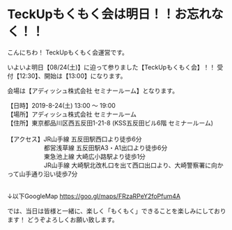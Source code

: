 # TeckUpもくもく会は明日！！お忘れなく！！

こんにちわ！ TeckUpもくもく会運営です。

いよいよ明日【08/24(土)】に迫って参りました【TeckUpもくもく会】！！
受付【12:30】、開始は【13:00】になります。

会場は【アディッシュ株式会社 セミナールーム】となります。

【日時】2019-8-24(土) 13:00 ～ 19:00 </br>
【場所】アディッシュ株式会社 セミナールーム</br>
【住所】東京都品川区西五反田1-21-8 (KSS五反田ビル6階 セミナールーム)</br>
</br>
【アクセス】JR山手線 五反田駅西口より徒歩6分 </br>
　　　　　　都営浅草線 五反田駅A3・A1出口より徒歩6分 </br>
　　　　　　東急池上線 大崎広小路駅より徒歩1分 </br>
　　　　　　JR山手線 大崎駅北改札口を出て西口出口より、大崎警察署に向かって山手通り沿い徒歩7分 </br> </br>

↓以下GoogleMap
https://goo.gl/maps/FRzaRPeY2foPfum4A

では、当日は皆様と一緒に、楽しく「もくもく」できることを楽しみにしております！
どうぞよろしくお願い致します。

